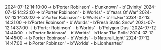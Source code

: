 2024-07-12 14:10:00 -> b'Porter Robinson' - b'unknown' - b'Divinity'
2024-07-12 14:22:00 -> b'Porter Robinson' - b'Worlds' - b'Years Of War'
2024-07-12 14:26:00 -> b'Porter Robinson' - b'Worlds' - b'Flicker'
2024-07-12 14:31:00 -> b'Porter Robinson' - b'Worlds' - b'Fresh Static Snow'
2024-07-12 14:37:00 -> b'Porter Robinson' - b'Worlds' - b'Polygon Dust'
2024-07-12 14:40:00 -> b'Porter Robinson' - b'Worlds' - b'Hear The Bells'
2024-07-12 14:45:00 -> b'Porter Robinson' - b'Worlds' - b'Natural Light'
2024-07-12 14:47:00 -> b'Porter Robinson' - b'Worlds' - b'Lionhearted'
